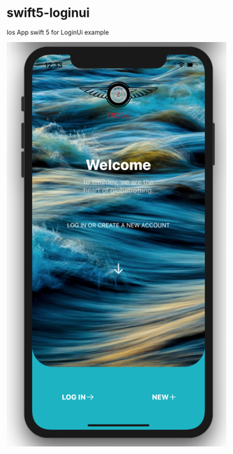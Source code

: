 # swift5-loginui
Ios App swift 5 for LoginUi example

![](https://github.com/ZM2Dev/ios-swift-loginui/raw/master/screen.png)